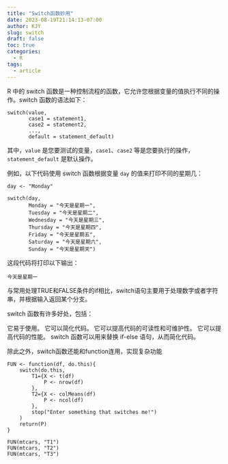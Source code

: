 ```yaml
---
title: "Switch函数妙用"
date: 2023-08-19T21:14:13-07:00
author: KJY
slug: switch
draft: false
toc: true
categories:  
  - R
tags:        
  - article
---
```


R 中的 switch 函数是一种控制流程的函数，它允许您根据变量的值执行不同的操作。switch 函数的语法如下：

```
switch(value,
       case1 = statement1,
       case2 = statement2,
       ...,
       default = statement_default)
```

其中，`value` 是您要测试的变量，`case1`、`case2` 等是您要执行的操作，`statement_default` 是默认操作。

例如，以下代码使用 switch 函数根据变量 `day` 的值来打印不同的星期几：


```{r}
day <- "Monday"

switch(day,
       Monday = "今天是星期一",
       Tuesday = "今天是星期二",
       Wednesday = "今天是星期三",
       Thursday = "今天是星期四",
       Friday = "今天是星期五",
       Saturday = "今天是星期六",
       Sunday = "今天是星期天")
```


这段代码将打印以下输出：

```
今天是星期一
```


与常用处理TRUE和FALSE条件的if相比，switch语句主要用于处理数字或者字符串，并根据输入返回某个分支。


switch 函数有许多好处，包括：

它易于使用。
它可以简化代码。
它可以提高代码的可读性和可维护性。
它可以提高代码的性能。
switch 函数可以用来替换 if-else 语句，从而简化代码。


除此之外，switch函数还能和function连用，实现复杂功能


```{r}
FUN <- function(df, do.this){
    switch(do.this,
        T1={X <- t(df)
            P <- nrow(df)
        },
        T2={X <- colMeans(df)
            P <- ncol(df)
        },
        stop("Enter something that switches me!")
    )
    return(P)
}

FUN(mtcars, "T1")
FUN(mtcars, "T2")
FUN(mtcars, "T3")
```